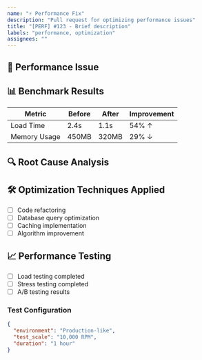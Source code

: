 ```yaml
---
name: "⚡ Performance Fix"
description: "Pull request for optimizing performance issues"
title: "[PERF] #123 - Brief description"
labels: "performance, optimization"
assignees: ""
---
```


## 🐌 Performance Issue

<!-- Describe the bottleneck being addressed -->

## 📊 Benchmark Results

| Metric       | Before | After | Improvement |
| ------------ | ------ | ----- | ----------- |
| Load Time    | 2.4s   | 1.1s  | 54% ↑       |
| Memory Usage | 450MB  | 320MB | 29% ↓       |

## 🔍 Root Cause Analysis

<!-- Explain what was causing the performance issue -->

## 🛠️ Optimization Techniques Applied

- [ ] Code refactoring
- [ ] Database query optimization
- [ ] Caching implementation
- [ ] Algorithm improvement

## 📈 Performance Testing

- [ ] Load testing completed
- [ ] Stress testing completed
- [ ] A/B testing results

### Test Configuration

```json
{
  "environment": "Production-like",
  "test_scale": "10,000 RPM",
  "duration": "1 hour"
}
```
